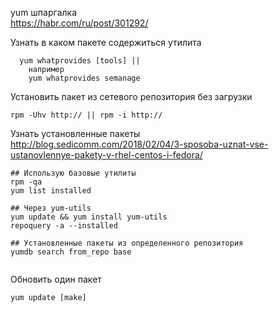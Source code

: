 yum шпаргалка  
https://habr.com/ru/post/301292/  

Узнать в каком пакете содержиться утилита
```
  yum whatprovides [tools] || 
    например
    yum whatprovides semanage  
```
Установить пакет из сетевого репозитория без загрузки    
```  
rpm -Uhv http:// || rpm -i http://  
```

Узнать установленные пакеты  
http://blog.sedicomm.com/2018/02/04/3-sposoba-uznat-vse-ustanovlennye-pakety-v-rhel-centos-i-fedora/
```
## Использую базовые утилиты
rpm -qa
yum list installed

## Через yum-utils   
yum update && yum install yum-utils
repoquery -a --installed 

## Установленные пакеты из определенного репозитория
yumdb search from_repo base
  
```

Обновить один пакет
```
yum update [make]
```
